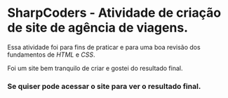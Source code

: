 # SharpCoders - Atividade de criação de site de agência de viagens. 

Essa atividade foi para fins de praticar e para uma boa revisão dos fundamentos de *HTML* e *CSS*. 

Foi um site bem tranquilo de criar e gostei do resultado final.

### Se quiser pode acessar o site para ver o resultado final. 